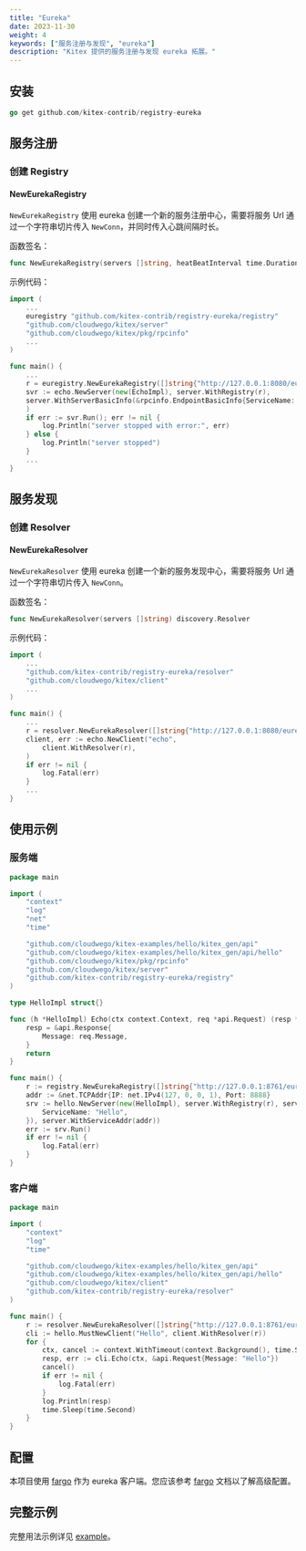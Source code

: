 ```yaml
---
title: "Eureka"
date: 2023-11-30
weight: 4
keywords: ["服务注册与发现", "eureka"]
description: "Kitex 提供的服务注册与发现 eureka 拓展。"
---
```


## 安装

```go
go get github.com/kitex-contrib/registry-eureka
```

## 服务注册

### 创建 Registry

#### NewEurekaRegistry

`NewEurekaRegistry` 使用 eureka 创建一个新的服务注册中心，需要将服务 Url 通过一个字符串切片传入 `NewConn`，并同时传入心跳间隔时长。

函数签名：

```go
func NewEurekaRegistry(servers []string, heatBeatInterval time.Duration) registry.Registry
```

示例代码：

```go
import (
    ...
    euregistry "github.com/kitex-contrib/registry-eureka/registry"
    "github.com/cloudwego/kitex/server"
    "github.com/cloudwego/kitex/pkg/rpcinfo"
    ...
)

func main() {
    ...
    r = euregistry.NewEurekaRegistry([]string{"http://127.0.0.1:8080/eureka"}, 15*time.Second)
	svr := echo.NewServer(new(EchoImpl), server.WithRegistry(r),
    server.WithServerBasicInfo(&rpcinfo.EndpointBasicInfo{ServiceName: "test"}),
    )
    if err := svr.Run(); err != nil {
        log.Println("server stopped with error:", err)
    } else {
        log.Println("server stopped")
    }
    ...
}
```

## 服务发现

### 创建 Resolver

#### NewEurekaResolver

`NewEurekaResolver` 使用 eureka 创建一个新的服务发现中心，需要将服务 Url 通过一个字符串切片传入 `NewConn`。

函数签名：

```go
func NewEurekaResolver(servers []string) discovery.Resolver
```

示例代码：

```go
import (
    ...
    "github.com/kitex-contrib/registry-eureka/resolver"
    "github.com/cloudwego/kitex/client"
    ...
)

func main() {
    ...
    r = resolver.NewEurekaResolver([]string{"http://127.0.0.1:8080/eureka"})
    client, err := echo.NewClient("echo",
        client.WithResolver(r),
    )
    if err != nil {
        log.Fatal(err)
    }
    ...
}
```

## 使用示例

### 服务端

```go
package main

import (
	"context"
	"log"
	"net"
	"time"

	"github.com/cloudwego/kitex-examples/hello/kitex_gen/api"
	"github.com/cloudwego/kitex-examples/hello/kitex_gen/api/hello"
	"github.com/cloudwego/kitex/pkg/rpcinfo"
	"github.com/cloudwego/kitex/server"
	"github.com/kitex-contrib/registry-eureka/registry"
)

type HelloImpl struct{}

func (h *HelloImpl) Echo(ctx context.Context, req *api.Request) (resp *api.Response, err error) {
	resp = &api.Response{
		Message: req.Message,
	}
	return
}

func main() {
	r := registry.NewEurekaRegistry([]string{"http://127.0.0.1:8761/eureka"}, 3*time.Second)
	addr := &net.TCPAddr{IP: net.IPv4(127, 0, 0, 1), Port: 8888}
	srv := hello.NewServer(new(HelloImpl), server.WithRegistry(r), server.WithServerBasicInfo(&rpcinfo.EndpointBasicInfo{
		ServiceName: "Hello",
	}), server.WithServiceAddr(addr))
	err := srv.Run()
	if err != nil {
		log.Fatal(err)
	}
}
```

### 客户端

```go
package main

import (
	"context"
	"log"
	"time"

	"github.com/cloudwego/kitex-examples/hello/kitex_gen/api"
	"github.com/cloudwego/kitex-examples/hello/kitex_gen/api/hello"
	"github.com/cloudwego/kitex/client"
	"github.com/kitex-contrib/registry-eureka/resolver"
)

func main() {
	r := resolver.NewEurekaResolver([]string{"http://127.0.0.1:8761/eureka"})
	cli := hello.MustNewClient("Hello", client.WithResolver(r))
	for {
		ctx, cancel := context.WithTimeout(context.Background(), time.Second*3)
		resp, err := cli.Echo(ctx, &api.Request{Message: "Hello"})
		cancel()
		if err != nil {
			log.Fatal(err)
		}
		log.Println(resp)
		time.Sleep(time.Second)
	}
}
```

## 配置

本项目使用 [fargo](https://github.com/hudl/fargo) 作为 eureka 客户端。您应该参考 [fargo](https://github.com/hudl/fargo) 文档以了解高级配置。

## 完整示例

完整用法示例详见 [example](https://github.com/kitex-contrib/registry-eureka/tree/main/example)。
